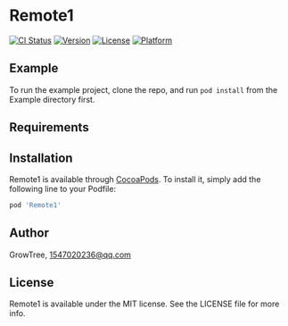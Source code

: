 # Remote1

[![CI Status](https://img.shields.io/travis/GrowTree/Remote1.svg?style=flat)](https://travis-ci.org/GrowTree/Remote1)
[![Version](https://img.shields.io/cocoapods/v/Remote1.svg?style=flat)](https://cocoapods.org/pods/Remote1)
[![License](https://img.shields.io/cocoapods/l/Remote1.svg?style=flat)](https://cocoapods.org/pods/Remote1)
[![Platform](https://img.shields.io/cocoapods/p/Remote1.svg?style=flat)](https://cocoapods.org/pods/Remote1)

## Example

To run the example project, clone the repo, and run `pod install` from the Example directory first.

## Requirements

## Installation

Remote1 is available through [CocoaPods](https://cocoapods.org). To install
it, simply add the following line to your Podfile:

```ruby
pod 'Remote1'
```

## Author

GrowTree, 1547020236@qq.com

## License

Remote1 is available under the MIT license. See the LICENSE file for more info.
